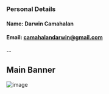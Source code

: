 ### Personal Details
#### Name: Darwin Camahalan
#### Email: camahalandarwin@gmail.com
--
## Main Banner
![image](https://github.com/DarwinCamahalan/junior-webdev-application-july-2024-digitalcart/assets/120079195/7b4d92dc-2416-40f3-8953-c2eefe471527)


